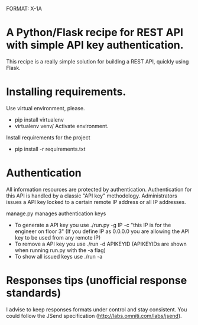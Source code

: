 FORMAT: X-1A

# A Python/Flask recipe for REST API with simple API key authentication.
This recipe is a really simple solution for building a REST API, quickly using Flask.

# Installing requirements.
Use virtual environment, please.
* pip install virtualenv
* virtualenv venv/
Activate environment.

Install requirements for the project
* pip install -r requirements.txt


# Authentication

All information resources are protected by authentication.
Authentication for this API is handled by a classic "API key" methodology.
Administrators issues a API key locked to a certain remote IP address or all IP addresses.

manage.py manages authentication keys
* To generate a API key you use ./run.py -g IP -c "this IP is for the engineer on floor 3" (If you define IP as 0.0.0.0 you are allowing the API key to be used from any remote IP)
* To remove a API key you use ./run -d APIKEYID (APIKEYIDs are shown when running run.py with the -a flag)
* To show all issued keys use ./run -a


# Responses tips (unofficial response standards)

I advise to keep responses formats under control and stay consistent. 
You could follow the JSend specification (http://labs.omniti.com/labs/jsend).